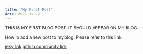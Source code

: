 ```yaml
---
title: "My First Post"
date: 2021-11-22
---
```

THIS IS MY FIRST BLOG POST.
IT SHOULD APPEAR ON MY BLOG.

How to add a new post to my blog. Please refer to this link.

[jeky link](https://jekyllrb.com/docs/posts/#displaying-an-index-of-posts)
[github community link](https://github.community/t/why-the-github-page-doesnt-show-my-post/13277/9)
